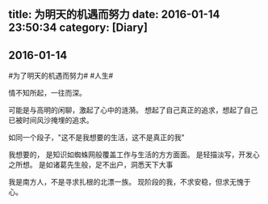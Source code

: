 title: 为明天的机遇而努力
date: 2016-01-14 23:50:34
category: [Diary]
----

## 2016-01-14 

#为了明天的机遇而努力#
#人生#

情不知所起，一往而深。

<!-- more -->

可能是与高明的闲聊，激起了心中的涟漪。
想起了自己真正的追求，想起了自己已被时间风沙掩埋的追求。

如同一个段子，"这不是我想要的生活，这不是真正的我"

我想要的，
是知识如蜘蛛网般覆盖工作与生活的方方面面。
是轻描淡写，开发心之所想。
是如诸葛先生般，足不出户，洞悉天下大事

我是南方人，不是寻求扎根的北漂一族。
现阶段的我，不求安稳，但求无愧于心。
